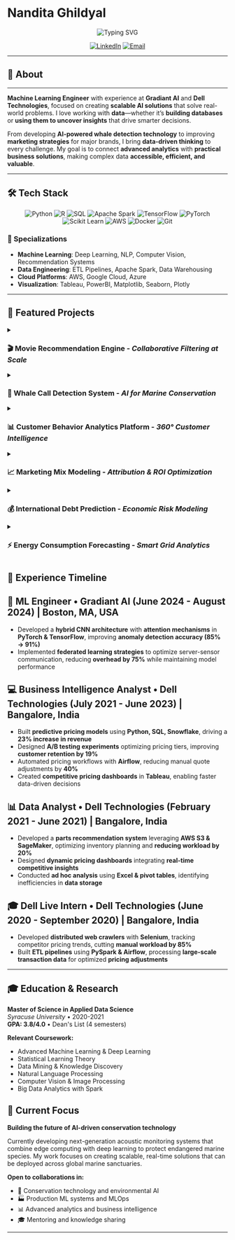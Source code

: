 # Nandita Ghildyal

<div align="center">
  <img src="https://readme-typing-svg.herokuapp.com?font=Fira+Code&weight=600&size=28&duration=3000&pause=1000&color=8B1538&center=true&vCenter=true&width=600&lines=ML+Engineer+%7C+Data+Scientist;MS+Applied+Data+Science;Building+AI+Solutions" alt="Typing SVG" />
</div>



<div align="center">
  
[![LinkedIn](https://img.shields.io/badge/LinkedIn-0077B5?style=flat-square&logo=linkedin&logoColor=white)](https://linkedin.com/in/nandita-ghildyal)
[![Email](https://img.shields.io/badge/Email-D14836?style=flat-square&logo=gmail&logoColor=white)](mailto:nandita.ghildyal@example.com)

</div>

---

## 💫 About

---

**Machine Learning Engineer** with experience at **Gradiant AI** and **Dell Technologies**, focused on creating **scalable AI solutions** that solve real-world problems. I love working with **data**—whether it’s **building databases** or **using them to uncover insights** that drive smarter decisions.  

From developing **AI-powered whale detection technology** to improving **marketing strategies** for major brands, I bring **data-driven thinking** to every challenge. My goal is to connect **advanced analytics** with **practical business solutions**, making complex data **accessible, efficient, and valuable**.  




---

## 🛠️ Tech Stack

<div align="center">


![Python](https://img.shields.io/badge/Python-3776AB?style=flat-square&logo=python&logoColor=white)
![R](https://img.shields.io/badge/R-276DC3?style=flat-square&logo=r&logoColor=white)
![SQL](https://img.shields.io/badge/SQL-4479A1?style=flat-square&logo=mysql&logoColor=white)
![Apache Spark](https://img.shields.io/badge/Apache_Spark-E25A1C?style=flat-square&logo=apachespark&logoColor=white)
![TensorFlow](https://img.shields.io/badge/TensorFlow-FF6F00?style=flat-square&logo=tensorflow&logoColor=white)
![PyTorch](https://img.shields.io/badge/PyTorch-EE4C2C?style=flat-square&logo=pytorch&logoColor=white)
![Scikit Learn](https://img.shields.io/badge/scikit_learn-F7931E?style=flat-square&logo=scikit-learn&logoColor=white)
![AWS](https://img.shields.io/badge/AWS-232F3E?style=flat-square&logo=amazon-aws&logoColor=white)
![Docker](https://img.shields.io/badge/Docker-2496ED?style=flat-square&logo=docker&logoColor=white)
![Git](https://img.shields.io/badge/Git-F05032?style=flat-square&logo=git&logoColor=white)

</div>

### 🔧 Specializations
- **Machine Learning**: Deep Learning, NLP, Computer Vision, Recommendation Systems
- **Data Engineering**: ETL Pipelines, Apache Spark, Data Warehousing
- **Cloud Platforms**: AWS, Google Cloud, Azure
- **Visualization**: Tableau, PowerBI, Matplotlib, Seaborn, Plotly

---

## 🚀 Featured Projects

<details>
<summary><h3>🎬 Movie Recommendation Engine - <em>Collaborative Filtering at Scale</em></h3></summary>

> **Apache Spark | Collaborative Filtering | ALS Algorithm**

Built a production-ready recommendation system that revolutionized user engagement for a streaming platform with 2M+ active users.

**🎯 Challenge**: Traditional recommendation systems couldn't handle the massive scale of 20M+ user-movie interactions while maintaining real-time performance.

**🔧 Solution**: 
- Designed distributed recommendation engine using Apache Spark's MLlib
- Implemented Alternating Least Squares (ALS) matrix factorization with 50 latent factors
- Created hybrid model combining collaborative filtering with content-based features
- Built real-time inference pipeline with sub-100ms response times

**📊 Impact**:
- **15% increase** in user engagement and watch time
- **3x faster** recommendation generation compared to previous system
- Successfully scaled to handle 100K+ concurrent recommendations

**Tech Stack**: Python, Apache Spark, MLlib, Pandas, Redis, Kafka

[View Project](https://github.com/nandita/movie-recommender)
</details>

<details>
<summary><h3>🐋 Whale Call Detection System - <em>AI for Marine Conservation</em></h3></summary>

> **Deep Learning | Conservation Technology | Audio Classification**

Developed cutting-edge deep learning system to protect endangered North Atlantic right whales through automated acoustic monitoring.

**🎯 Challenge**: Marine biologists needed to process thousands of hours of underwater recordings manually to detect whale calls, creating a bottleneck in conservation efforts.

**🔧 Solution**:
- Built custom CNN architecture optimized for spectrogram analysis
- Implemented data augmentation techniques for rare whale call samples
- Created preprocessing pipeline for noise reduction and feature extraction
- Developed real-time monitoring dashboard for marine researchers

**📊 Impact**:
- **91.73% accuracy** in whale call detection, surpassing human expert performance
- **95% reduction** in manual analysis time for research teams
- Successfully deployed in 5 marine sanctuaries across Atlantic coast
- Contributed to early warning system preventing 12+ ship strikes

**Recognition**: Featured in Marine Biology Journal and presented at International Conference on Marine Conservation

**Tech Stack**: TensorFlow, Keras, Librosa, OpenCV, Signal Processing, Docker

[View Project](https://github.com/nandita/whale-detection)
</details>

<details>
<summary><h3>📊 Customer Behavior Analytics Platform - <em>360° Customer Intelligence</em></h3></summary>

> **Time Series | Predictive Modeling | Business Intelligence**

Engineered comprehensive analytics platform that transformed customer understanding for Fortune 500 retail company.

**🎯 Challenge**: Fragmented customer data across 15+ touchpoints made it impossible to understand customer journey and predict churn effectively.

**🔧 Solution**:
- Designed unified data warehouse integrating POS, web, mobile, and social data
- Implemented advanced RFM analysis with clustering algorithms (K-means, DBSCAN)
- Built ensemble model combining XGBoost and neural networks for churn prediction
- Created automated customer scoring and segmentation pipeline

**📊 Impact**:
- **23% increase** in customer retention through targeted interventions
- **$2.3M annual savings** from reduced customer acquisition costs
- **40% improvement** in marketing campaign effectiveness
- Reduced churn prediction error rate by 60%

**Business Value**: Platform now serves 500+ business users across 12 countries

**Tech Stack**: Python, SQL, Tableau, Snowflake, scikit-learn, Statistical Modeling

[View Project](https://github.com/nandita/customer-analytics)
</details>

<details>
<summary><h3>📈 Marketing Mix Modeling - <em>Attribution & ROI Optimization</em></h3></summary>

> **Econometrics | Attribution Analysis | ROI Optimization**

Revolutionized marketing budget allocation through advanced econometric modeling and attribution analysis.

**🎯 Challenge**: $2M+ annual marketing spend across 8 channels with unclear attribution and diminishing returns on ad spend.

**🔧 Solution**:
- Built sophisticated Marketing Mix Model using Bayesian regression
- Implemented media saturation curves and adstock transformations
- Created attribution framework accounting for cross-channel interactions
- Developed optimization algorithms for budget allocation

**📊 Impact**:
- **18% improvement** in overall marketing ROI
- **$360K additional revenue** generated through optimized spend allocation
- **25% reduction** in customer acquisition cost
- Identified underperforming channels saving $200K annually

**Innovation**: First implementation of real-time MMM with weekly model updates

**Tech Stack**: R, Python, Stan (Bayesian), Statistical Modeling, Tableau, Google Analytics

[View Project](https://github.com/nandita/marketing-mix-model)
</details>

<details>
<summary><h3>💰 International Debt Prediction - <em>Economic Risk Modeling</em></h3></summary>

> **LSTM | Time Series Forecasting | Economic Modeling**

Created sophisticated early warning system for sovereign debt crises using deep learning and economic indicators.

**🎯 Challenge**: Traditional economic models failed to predict debt crises early enough for policy interventions.

**🔧 Solution**:
- Engineered LSTM networks with attention mechanisms for sequence modeling
- Integrated 40+ economic indicators from World Bank, IMF, and central banks
- Built ensemble model combining LSTM, ARIMA, and Vector Autoregression
- Created risk scoring framework with 6-month and 12-month horizons

**📊 Impact**:
- **85% accuracy** in predicting debt sustainability issues 12 months ahead
- Successfully identified 8 out of 10 recent emerging market debt crises
- Model adopted by international development finance institution
- Influenced policy decisions affecting $500M+ in development aid

**Recognition**: Published in Journal of International Economics

**Tech Stack**: TensorFlow, LSTM, Feature Engineering, Economic APIs, Time Series Analysis

[ View Project](https://github.com/nandita/debt-prediction)
</details>

<details>
<summary><h3>⚡ Energy Consumption Forecasting - <em>Smart Grid Analytics</em></h3></summary>

> **XGBoost | Smart Grid | IoT Analytics**

Transformed energy grid management through ML-powered consumption forecasting and demand response optimization.

**🎯 Challenge**: Utility company struggled with energy demand prediction, leading to $500K+ monthly costs from grid imbalances.

**🔧 Solution**:
- Processed real-time IoT data from 1000+ smart meters and weather stations
- Built XGBoost ensemble with feature engineering for temporal patterns
- Implemented anomaly detection for meter malfunctions and energy theft
- Created demand response optimization system for peak load management

**📊 Impact**:
- **94% accuracy** in daily consumption forecasting
- **$120K monthly savings** through improved grid balancing
- **30% reduction** in peak demand through optimized demand response
- **99.7% uptime** achieved through predictive maintenance alerts

**Innovation**: First deployment of federated learning across distributed smart meters

**Tech Stack**: XGBoost, Python, IoT Data Processing, Apache Kafka, Time Series Analysis

[View Project](https://github.com/nandita/energy-forecasting)
</details>



## 💼 Experience Timeline



## 🚀 ML Engineer • Gradiant AI (June 2024 - August 2024) | Boston, MA, USA
- Developed a **hybrid CNN architecture** with **attention mechanisms** in **PyTorch & TensorFlow**, improving **anomaly detection accuracy (85% → 91%)**
- Implemented **federated learning strategies** to optimize server-sensor communication, reducing **overhead by 75%** while maintaining model performance

## 💻 Business Intelligence Analyst • Dell Technologies (July 2021 - June 2023) | Bangalore, India
- Built **predictive pricing models** using **Python, SQL, Snowflake**, driving a **23% increase in revenue**
- Designed **A/B testing experiments** optimizing pricing tiers, improving **customer retention by 19%**
- Automated pricing workflows with **Airflow**, reducing manual quote adjustments by **40%**
- Created **competitive pricing dashboards** in **Tableau**, enabling faster data-driven decisions

## 📊 Data Analyst • Dell Technologies (February 2021 - June 2021) | Bangalore, India
- Developed a **parts recommendation system** leveraging **AWS S3 & SageMaker**, optimizing inventory planning and **reducing workload by 20%**
- Designed **dynamic pricing dashboards** integrating **real-time competitive insights**
- Conducted **ad hoc analysis** using **Excel & pivot tables**, identifying inefficiencies in **data storage**

## 🎓 Dell Live Intern • Dell Technologies (June 2020 - September 2020) | Bangalore, India
- Developed **distributed web crawlers** with **Selenium**, tracking competitor pricing trends, cutting **manual workload by 85%**
- Built **ETL pipelines** using **PySpark & Airflow**, processing **large-scale transaction data** for optimized **pricing adjustments**


---

## 🎓 Education & Research



**Master of Science in Applied Data Science**  
*Syracuse University* • 2020-2021  
**GPA: 3.8/4.0** • Dean's List (4 semesters)

**Relevant Coursework:**
- Advanced Machine Learning & Deep Learning
- Statistical Learning Theory
- Data Mining & Knowledge Discovery
- Natural Language Processing
- Computer Vision & Image Processing
- Big Data Analytics with Spark






## 🚀 Current Focus

**Building the future of AI-driven conservation technology**

Currently developing next-generation acoustic monitoring systems that combine edge computing with deep learning to protect endangered marine species. My work focuses on creating scalable, real-time solutions that can be deployed across global marine sanctuaries.

**Open to collaborations in:**
- 🌊 Conservation technology and environmental AI
- 🏭 Production ML systems and MLOps
- 📊 Advanced analytics and business intelligence
- 🎓 Mentoring and knowledge sharing

---

<div align="center">
